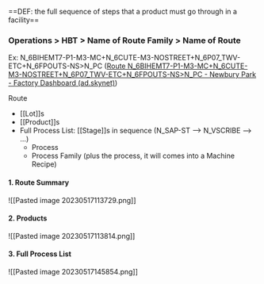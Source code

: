==DEF: the full sequence of steps that a product must go through in a facility==
### Operations > HBT > Name of Route Family > Name of Route
Ex: N_6BIHEMT7-P1-M3-MC+N_6CUTE-M3-NOSTREET+N_6P07_TWV-ETC+N_6FPOUTS-NS>N_PC ([Route N_6BIHEMT7-P1-M3-MC+N_6CUTE-M3-NOSTREET+N_6P07_TWV-ETC+N_6FPOUTS-NS>N_PC - Newbury Park - Factory Dashboard (ad.skynet)](http://ivnwfpswebprd01.ad.skynet/Dashboard/Operations/Route?Facility=NPK&Route=N_6BIHEMT7-P1-M3-MC%2bN_6CUTE-M3-NOSTREET%2bN_6P07_TWV-ETC%2bN_6FPOUTS-NS%3EN_PC&showTurns=off&showZeros=off&SegmentXAxisGroupBy=CommonStep&SelectedMetric=Completes&SelectedTimePeriod=CurrShift&ConfigVersion=WEB))

Route
- [[Lot]]s
- [[Product]]s
- Full Process List: [[Stage]]s in sequence (N_SAP-ST --> N_VSCRIBE --> ...)
	- Process
	- Process Family (plus the process, it will comes into a Machine Recipe)

#### 1. Route Summary
![[Pasted image 20230517113729.png]]

#### 2. Products
![[Pasted image 20230517113814.png]]

#### 3. Full Process List
![[Pasted image 20230517145854.png]]

